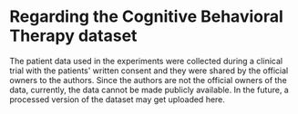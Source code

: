 # Regarding the Cognitive Behavioral Therapy dataset

The patient data used in the experiments were collected during a clinical trial with the patients' written consent and they were shared by the official owners to the authors. Since the authors are not the official owners of the data, currently, the data cannot be made publicly available. In the future, a processed version of the dataset may get uploaded here.
